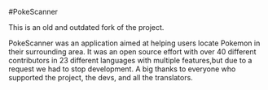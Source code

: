 #PokeScanner


This is an old and outdated fork of the project.

PokeScanner was an application aimed at helping users locate Pokemon in their surrounding area. It was an open source effort with over 40 different contributors in 23 different languages with multiple features,but due to a request we had to stop development. A big thanks to everyone who supported the project, the devs, and all the translators.